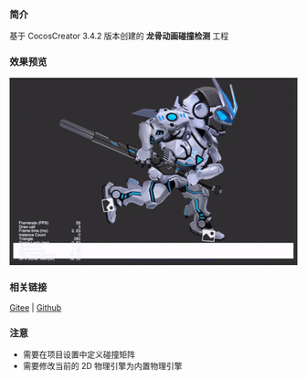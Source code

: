 ### 简介

基于 CocosCreator 3.4.2 版本创建的 **龙骨动画碰撞检测** 工程

### 效果预览
![image](../../gif/202203/2022030403.gif)

### 相关链接
[Gitee](https://gitee.com/mirrors_cocos-creator/test-cases-3d/tree/v3.0/assets/cases/dragonbones) | [Github](https://github.com/cocos-creator/test-cases-3d/tree/v3.0/assets/cases/dragonbones)

### 注意
- 需要在项目设置中定义碰撞矩阵
- 需要修改当前的 2D 物理引擎为内置物理引擎